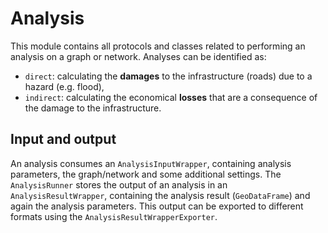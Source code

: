 # Analysis

This module contains all protocols and classes related to performing an analysis on a graph or network.
Analyses can be identified as:
- `direct`: calculating the **damages** to the infrastructure (roads) due to a hazard (e.g. flood),
- `indirect`: calculating the economical **losses** that are a consequence of the damage to the infrastructure.

## Input and output
An analysis consumes an `AnalysisInputWrapper`, containing analysis parameters, the graph/network and some additional settings.
The `AnalysisRunner` stores the output of an analysis in an `AnalysisResultWrapper`, containing the analysis result (`GeoDataFrame`) and again the analysis parameters.
This output can be exported to different formats using the `AnalysisResultWrapperExporter`.